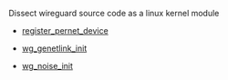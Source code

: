 Dissect wireguard source code as a linux kernel module


- [register_pernet_device](./register_pernet_device.md)

- [wg_genetlink_init](./wg_genetlink_init.md)

- [wg_noise_init](./wg_noise_init.md)

